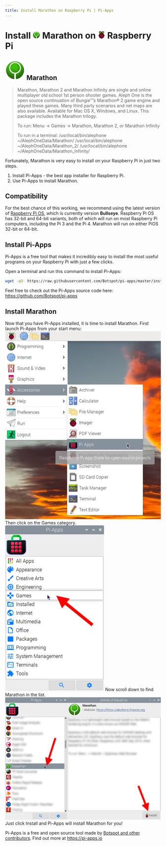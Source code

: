 ```yaml
---
title: Install Marathon on Raspberry Pi | Pi-Apps
---
```

<div class="simple-install-content content">

# Install <img src="/img/app-icons/Marathon/icon-64.png" height=24> Marathon on <img src=/img/other-icons/raspberrypi-icon.svg height=24> Raspberry Pi

## <img src="/img/app-icons/Marathon/icon-64.png"> Marathon
> Marathon, Marathon 2 and Marathon Infinity are single and online multiplayer old school 1st person shooter games.
> Aleph One is the open source continuation of Bungie™’s Marathon® 2 game engine and played these games.
> Many third party scenarios and net maps are also available. Available for Mac OS X, Windows, and Linux.
> This package includes the Marathon trilogy.
> 
> To run:
>   Menu -> Games -> Marathon, Marathon 2, or Marathon Infinity
> 
> To run in a terminal: 
>   /usr/local/bin/alephone ~/AlephOneData/Marathon/
>   /usr/local/bin/alephone ~/AlephOneData/Marathon_2/
>   /usr/local/bin/alephone ~/AlephOneData/Marathon_Infinity/

Fortunately, Marathon is very easy to install on your Raspberry Pi in just two steps.
1. Install Pi-Apps - the best app installer for Raspberry Pi.
2. Use Pi-Apps to install Marathon.
</div>
<div class="simple-install-content content">

## Compatibility
For the best chance of this working, we recommend using the latest version of [Raspberry Pi OS](https://www.raspberrypi.com/software/), which is currently version **Bullseye**.
Raspberry Pi OS has 32-bit and 64-bit variants, both of which will run on most Raspberry Pi computers, including the Pi 3 and the Pi 4.
Marathon will run on either PiOS 32-bit or 64-bit.
</div>
<div class="simple-install-content content">

## Install Pi-Apps

Pi-Apps is a free tool that makes it incredibly easy to install the most useful programs on your Raspberry Pi with just a few clicks.

Open a terminal and run this command to install Pi-Apps:
```bash
wget -qO- https://raw.githubusercontent.com/Botspot/pi-apps/master/install | bash
```
Feel free to check out the Pi-Apps source code here: https://github.com/Botspot/pi-apps
</div>
<div class="simple-install-content content">

## Install Marathon

Now that you have Pi-Apps installed, it is time to install Marathon.
First launch Pi-Apps from your start menu:
<img src="/img/start-menu.png">
Then click on the Games category.
<img src="/img/category-selections/Games.png">
Now scroll down to find Marathon in the list.
<img src="/img/app-icons/Marathon/app-selection.png">
Just click Install and Pi-Apps will install Marathon for you!
</div>
<div class="simple-install-content content">

Pi-Apps is a free and open source tool made by [Botspot and other contributors](/about/#contributors). Find out more at https://pi-apps.io
</div>
